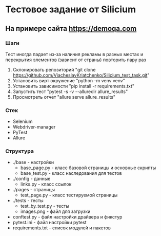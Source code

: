 # Тестовое задание от Silicium

## На примере сайта https://demoqa.com

### Шаги
Тест иногда падает из-за наличия рекламы в разных местах и перекрытия элементов (зависит от страны)
повторить пару раз
1. Склонировать репозиторий "git clone https://github.com/ViacheslavKriatchenko/Silicium_test_task.git"
2. Установить вирт окружение "python -m venv venv"
3. Установить зависимости "pip install -r requirements.txt"
4. Запустить тест "pytest -s -v --alluredir allure_results"
5. Просмотреть отчет "allure serve allure_results"

### Стек
- Selenium
- Webdriver-manager
- PyTest
- Allure

### Структура
- ./base - настройки
  - base_page.py - класс базовой страницы и основные скрипты
  - base_test.py - класс наследования для тестов
- ./config - данные
  - links.py - класс ссылок
- ./pages - страницы
  - test_page.py - класс тестируемой страницы
- ./tests - тесты
  - test_by_test.py - тесты
  - images.png - файл для загрузки
- conftest.py - файл настройки драйвера и фикстур
- pytest.ini - файл настройки pytest
- requirements.txt - список модулей и пакетов
